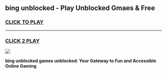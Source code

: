 
## bing unblocked - Play Unblocked Gmaes & Free
<h3>
<a href="https://news.freeplayer.one?title=bing_unblocked&ref=23F">CLICK TO PLAY</a></h3>
<hr>

<h3>
<a href="https://news.freeplayer.one?title=bing_unblocked&ref=23F">CLICK 2 PLAY</a>
  
</h3>

<a href="https://news.freeplayer.one?title=bing_unblocked&ref=23F/"><img src="https://clearcache.store/games.png"></a>


**bing unblocked games unblocked: Your Gateway to Fun and Accessible Online Gaming**
